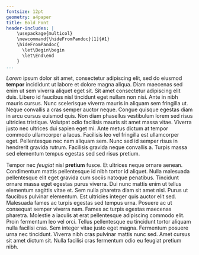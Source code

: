 ```yaml
---
fontsize: 12pt
geometry: a4paper
title: Bold Font
header-includes: |
    \usepackage{multicol}
    \newcommand{\hideFromPandoc}[1]{#1}
    \hideFromPandoc{
      \let\Begin\begin
      \let\End\end
    }
...
```


*Lorem* ipsum dolor sit amet, consectetur adipiscing elit, sed do
eiusmod **tempor** incididunt ut labore et dolore magna aliqua. Diam
maecenas sed enim ut sem viverra aliquet eget sit. Sit amet consectetur
adipiscing elit duis. Libero id faucibus nisl tincidunt eget nullam
non nisi. Ante in nibh mauris cursus. Nunc scelerisque viverra
mauris in aliquam sem fringilla ut. Neque convallis a cras semper
auctor neque. Congue quisque egestas diam in arcu cursus euismod
quis. Non diam phasellus vestibulum lorem sed risus ultricies
tristique. Volutpat odio facilisis mauris sit amet massa vitae.
Viverra justo nec ultrices dui sapien eget mi. Ante metus dictum
at tempor commodo ullamcorper a lacus. Facilisis leo vel fringilla
est ullamcorper eget. Pellentesque nec nam aliquam sem. Nunc sed
id semper risus in hendrerit gravida rutrum. Facilisis gravida neque
convallis a. Turpis massa sed elementum tempus egestas sed sed risus
pretium.

Tempor nec _feugiat_ nisl **pretium** fusce. Et ultrices neque ornare
aenean. Condimentum mattis pellentesque id nibh tortor id aliquet.
Nulla malesuada pellentesque elit eget gravida cum sociis natoque
penatibus. Tincidunt ornare massa eget egestas purus viverra. Dui
nunc mattis enim ut tellus elementum sagittis vitae et. Sem nulla
pharetra diam sit amet nisl. Purus ut faucibus pulvinar elementum.
Est ultricies integer quis auctor elit sed. Malesuada fames ac
turpis egestas sed tempus urna. Posuere ac ut consequat semper
viverra nam. Fames ac turpis egestas maecenas pharetra. Molestie a
iaculis at erat pellentesque adipiscing commodo elit. Proin fermentum
leo vel orci. Tellus pellentesque eu tincidunt tortor aliquam nulla
facilisi cras. Sem integer vitae justo eget magna. Fermentum posuere
urna nec tincidunt. Viverra nibh cras pulvinar mattis nunc sed.
Amet cursus sit amet dictum sit. Nulla facilisi cras fermentum odio
eu feugiat pretium nibh.


